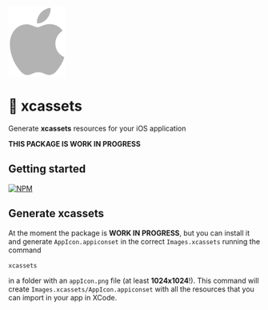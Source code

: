 ![](assets/apple_logo.png)

# 📲 xcassets

Generate **xcassets** resources for your iOS application

**THIS PACKAGE IS WORK IN PROGRESS**

## Getting started

[![NPM](https://nodei.co/npm/xcassets.png?compact=true)](https://www.npmjs.com/package/xcassets)

## Generate xcassets

At the moment the package is **WORK IN PROGRESS**, but you can install it and generate `AppIcon.appiconset` in the correct `Images.xcassets` running the command

```
xcassets
```

in a folder with an `appIcon.png` file (at least **1024x1024**!). This command will create `Images.xcassets/AppIcon.appiconset` with all the resources that you can import in your app in XCode.
